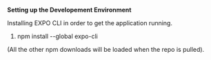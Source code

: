 **Setting up the Developement Environment**

Installing EXPO CLI in order to get the application running.

1. npm install --global expo-cli

(All the other npm downloads will be loaded when the repo is pulled).

